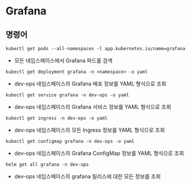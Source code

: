 # Grafana


## 명령어 

```shell
kubectl get pods --all-namespaces -l app.kubernetes.io/name=grafana 
```
- 모든 네임스페이스에서 Grafana 파드를 검색

```shell
kubectl get deployment grafana -n <namespace> -o yaml
```
- dev-ops 네임스페이스의 Grafana 배포 정보를 YAML 형식으로 조회

```shell
kubectl get service grafana -n dev-ops -o yaml
```
- dev-ops 네임스페이스의 Grafana 서비스 정보를 YAML 형식으로 조회

```shell
kubectl get ingress -n dev-ops -o yaml
```
- dev-ops 네임스페이스의 모든 Ingress 정보를 YAML 형식으로 조회

```shell
kubectl get configmap grafana -n dev-ops -o yaml
```
- dev-ops 네임스페이스의 Grafana ConfigMap 정보를 YAML 형식으로 조회

```shell
helm get all grafana -n dev-ops
```
- dev-ops 네임스페이스의 grafana 릴리스에 대한 모든 정보를 조회
